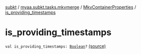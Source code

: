 [subkt](../../index.md) / [myaa.subkt.tasks.mkvmerge](../index.md) / [MkvContainerProperties](index.md) / [is_providing_timestamps](./is_providing_timestamps.md)

# is_providing_timestamps

`val is_providing_timestamps: `[`Boolean`](https://kotlinlang.org/api/latest/jvm/stdlib/kotlin/-boolean/index.html)`?` [(source)](https://github.com/Myaamori/SubKt/blob/0.1.4/src/main/kotlin/myaa/subkt/tasks/mkvmerge/mkvmerge.kt#L51)